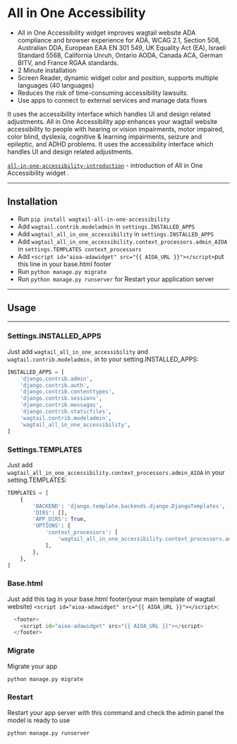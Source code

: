 # All in One Accessibility
-   All in One Accessibility widget improves wagtail website ADA compliance and browser experience for ADA, WCAG 2.1, Section 508, Australian DDA, European EAA EN 301 549, UK Equality Act (EA), Israeli Standard 5568, California Unruh, Ontario AODA, Canada ACA, German BITV, and France RGAA standards.
-   2 Minute installation
-   Screen Reader, dynamic widget color and position, supports multiple languages (40 languages)
-   Reduces the risk of time-consuming accessibility lawsuits.
-   Use apps to connect to external services and manage data flows

It uses the accessibility interface which handles UI and design related adjustments. All in One Accessibility app enhances your wagtail website accessibility to people with hearing or vision impairments, motor impaired, color blind, dyslexia, cognitive & learning impairments, seizure and epileptic, and ADHD problems. It uses the accessibility interface which handles UI and design related adjustments.

[`all-in-one-accessibility-introduction`](https://www.youtube.com/watch?v=PPQMWSzroAA) - introduction of All in One Accessibility widget .

---

## Installation
-   Run `pip install wagtail-all-in-one-accessibility`
-   Add `wagtail.contrib.modeladmin` in `settings.INSTALLED_APPS`
-   Add `wagtail_all_in_one_accessibility` in `settings.INSTALLED_APPS`
-   Add `wagtail_all_in_one_accessibility.context_processors.admin_AIOA` in `settings.TEMPLATES context_processors`
-   Add `<script id="aioa-adawidget" src="{{ AIOA_URL }}"></script>`put this line in your base.html footer
-   Run `python manage.py migrate`
-   Run `python manage.py runserver` for Restart your application server

---

## Usage

---

### Settings.INSTALLED_APPS
Just add `wagtail_all_in_one_accessibility` and `wagtail.contrib.modeladmin,` in to your setting.INSTALLED_APPS:

```python
INSTALLED_APPS = [
    'django.contrib.admin',
    'django.contrib.auth',
    'django.contrib.contenttypes',
    'django.contrib.sessions',
    'django.contrib.messages',
    'django.contrib.staticfiles',
    'wagtail.contrib.modeladmin',
    'wagtail_all_in_one_accessibility',
]
```

### Settings.TEMPLATES
Just add `wagtail_all_in_one_accessibility.context_processors.admin_AIOA` in your setting.TEMPLATES:
```python
TEMPLATES = [
    {
        'BACKEND': 'django.template.backends.django.DjangoTemplates',
        'DIRS': [],
        'APP_DIRS': True,
        'OPTIONS': {
            'context_processors': [
                'wagtail_all_in_one_accessibility.context_processors.admin_AIOA',
            ],
        },
    },
]
```

### Base.html
Just add this tag in your base.html footer(your main template of wagtail website) `<script id="aioa-adawidget" src="{{ AIOA_URL }}"></script>`:
```python
  <footer>
    <script id="aioa-adawidget" src="{{ AIOA_URL }}"></script>
  </footer>
```

### Migrate
Migrate your app
```python
python manage.py migrate

```

### Restart 
Restart your app server with this command and check the admin panel the model is ready to use
```python
python manage.py runserver
```

